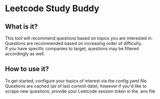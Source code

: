 # Leetcode Study Buddy 
## What is it?
This tool will recommend questions based on topics you are interested in.  
Questions are recommended based on increasing order of difficulty.  
If you have specific companies to target, questions may be filtered accordingly as well.

## How to use it?
To get started, configure your topics of interest via the config.yaml file
Questions are cached (as of last commit date); however if you'd like to scrape new questions, provide your Leetcode session token in the .env file
